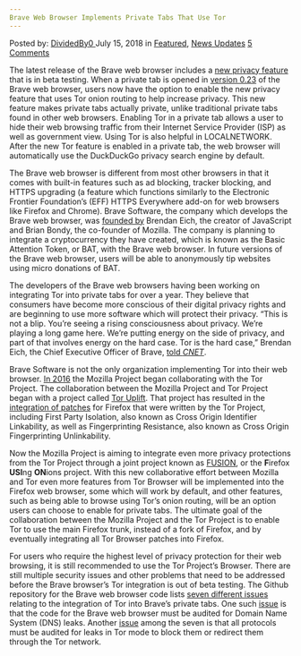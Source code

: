 ```yaml
---
Brave Web Browser Implements Private Tabs That Use Tor
---
```

<article class="post-listing post-26308 post type-post status-publish format-standard has-post-thumbnail hentry category-deepdot-news category-news-updates tag-brave tag-browser tag-implements tag-private tag-tabs tag-tor tag-web">
<div class="post-inner">
<p class="post-meta">
<span>Posted by: <a href="https://www.deepdotweb.com/author/dividedby0/" title="">DividedBy0 </a></span>
<span>July 15, 2018</span>
<span>in <a href="https://www.deepdotweb.com/category/deepdot-news/" rel="category tag">Featured</a>, <a href="https://www.deepdotweb.com/category/news-updates/" rel="category tag">News Updates</a></span>
<span><a href="https://www.deepdotweb.com/2018/07/15/brave-web-browser-implements-private-tabs-that-use-tor/#comments">5 Comments</a></span>
</p>
<div class="clear"></div>
<div class="entry">
<p>The latest release of the Brave web browser includes a <a href="https://www.cnet.com/news/brave-advances-browser-privacy-with-tor-powered-tabs/">new privacy feature</a> that is in beta testing. When a private tab is opened in <a href="https://brave.com/tor-tabs-beta/">version 0.23</a> of the Brave web browser, users now have the option to enable the new privacy feature that uses Tor onion routing to help increase privacy. This new feature makes private tabs actually private, unlike traditional private tabs found in other web browsers. Enabling Tor in a private tab allows a user to hide their web browsing traffic from their Internet Service Provider (ISP) as well as government view. Using Tor is also helpful in LOCALNETWORK. After the new Tor feature is enabled in a private tab, the web browser will automatically use the DuckDuckGo privacy search engine by default.</p>
<p>The Brave web browser is different from most other browsers in that it comes with built-in features such as ad blocking, tracker blocking, and HTTPS upgrading (a feature which functions similarly to the Electronic Frontier Foundation’s (EFF) HTTPS Everywhere add-on for web browsers like Firefox and Chrome). Brave Software, the company which develops the Brave web browser, was <a href="https://brave.com/about/">founded by</a> Brendan Eich, the creator of JavaScript and Brian Bondy, the co-founder of Mozilla. The company is planning to integrate a cryptocurrency they have created, which is known as the Basic Attention Token, or BAT, with the Brave web browser. In future versions of the Brave web browser, users will be able to anonymously tip websites using micro donations of BAT.</p>
<p>The developers of the Brave web browsers having been working on integrating Tor into private tabs for over a year. They believe that consumers have become more conscious of their digital privacy rights and are beginning to use more software which will protect their privacy. “This is not a blip. You&#8217;re seeing a rising consciousness about privacy. We&#8217;re playing a long game here. We&#8217;re putting energy on the side of privacy, and part of that involves energy on the hard case. Tor is the hard case,” Brendan Eich, the Chief Executive Officer of Brave, <a href="https://www.cnet.com/news/privacy-browser-brave-tor-trump/">told </a><a href="https://www.cnet.com/news/privacy-browser-brave-tor-trump/"><em>CNET</em></a>.</p>
<p>Brave Software is not the only organization implementing Tor into their web browser. <a href="https://www.deepdotweb.com/2016/10/24/tor-mozilla-working-together-protection-malware/">In 2016</a> the Mozilla Project began collaborating with the Tor Project. The collaboration between the Mozilla Project and Tor Project began with a project called <a href="https://www.deepdotweb.com/2016/07/10/mozilla-implementing-tor-privacy-features-firefox-builds/">Tor Uplift</a>. That project has resulted in the <a href="https://www.deepdotweb.com/2017/12/03/mozilla-quietly-adds-features-tor-browser-firefox/">integration of patches</a> for Firefox that were written by the Tor Project, including First Party Isolation, also known as Cross Origin Identifier Linkability, as well as Fingerprinting Resistance, also known as Cross Origin Fingerprinting Unlinkability.</p>
<p>Now the Mozilla Project is aiming to integrate even more privacy protections from the Tor Project through a joint project known as <a href="https://wiki.mozilla.org/Security/Fusion">FUSION</a>, or the <strong>F</strong>irefox <strong>USI</strong>ng <strong>ON</strong>ions project. With this new collaborative effort between Mozilla and Tor even more features from Tor Browser will be implemented into the Firefox web browser, some which will work by default, and other features, such as being able to browse using Tor’s onion routing, will be an option users can choose to enable for private tabs. The ultimate goal of the collaboration between the Mozilla Project and the Tor Project is to enable Tor to use the main Firefox trunk, instead of a fork of Firefox, and by eventually integrating all Tor Browser patches into Firefox.</p>
<p>For users who require the highest level of privacy protection for their web browsing, it is still recommended to use the Tor Project’s Browser. There are still multiple security issues and other problems that need to be addressed before the Brave browser’s Tor integration is out of beta testing. The Github repository for the Brave web browser code lists <a href="https://github.com/search?utf8=%E2%9C%93&amp;q=is%3Aopen+is%3Aissue+org%3Abrave+label%3Ator%2Fleakproofing&amp;type=Issues">seven different issues</a> relating to the integration of Tor into Brave’s private tabs. One such <a href="https://github.com/brave/muon/issues/519">issue</a> is that the code for the Brave web browser must be audited for Domain Name System (DNS) leaks. Another <a href="https://github.com/brave/muon/issues/521">issue</a> among the seven is that all protocols must be audited for leaks in Tor mode to block them or redirect them through the Tor network.</p>
</div>
<span style="display:none"><a href="https://www.deepdotweb.com/tag/brave/" rel="tag">brave</a> <a href="https://www.deepdotweb.com/tag/browser/" rel="tag">browser</a> <a href="https://www.deepdotweb.com/tag/implements/" rel="tag">implements</a> <a href="https://www.deepdotweb.com/tag/private/" rel="tag">private</a> <a href="https://www.deepdotweb.com/tag/tabs/" rel="tag">tabs</a> <a href="https://www.deepdotweb.com/tag/tor/" rel="tag">tor</a> <a href="https://www.deepdotweb.com/tag/web/" rel="tag">web</a></span> <span style="display:none" class="updated">2018-07-15</span>
<div style="display:none" class="vcard author" itemprop="author" itemscope itemtype="http://schema.org/Person"><strong class="fn" itemprop="name"><a href="https://www.deepdotweb.com/author/dividedby0/" title="Posts by DividedBy0" rel="author">DividedBy0</a></strong></div>
</div>
</article>

